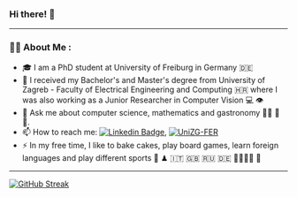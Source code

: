 ### Hi there! 👋 

---
###  :woman_technologist: About Me :

- 🎓 I am a PhD student at University of Freiburg in Germany 🇩🇪
- 🔭 I received my Bachelor's and Master's degree from University of Zagreb - Faculty of Electrical Engineering and Computing 🇭🇷 where I was also working as a Junior Researcher in Computer Vision :computer: 👁️
- 💬 Ask me about computer science, mathematics and gastronomy 👩‍🏫 :spaghetti: :sushi:.
- 📫 How to reach me: [![Linkedin Badge](https://img.shields.io/badge/LinkedIn-blue?style=for-the-badge&logo=linkedin&logoColor=white)](https://www.linkedin.com/in/jelena-bratulic), [![UniZG-FER]()](https://www.fer.unizg.hr/jelena.bratulic) 
- :zap: In my free time, I like to bake cakes, play board games, learn foreign languages and play different sports :cake: ♟ 🇮🇹 🇬🇧 🇷🇺 🇩🇪 :boxing_glove:🏋🏻‍♀️ :basketball:

---

[![GitHub Streak](https://github-readme-streak-stats.herokuapp.com/?user=jelenab98&theme=dracula)](https://git.io/streak-stats)
<!--
[![Anurag's GitHub stats](https://github-readme-stats.vercel.app/api?username=jelenab98&count_private=true&show_icons=true&theme=dracula)]()


**jelenab98/jelenab98** is a ✨ _special_ ✨ repository because its `README.md` (this file) appears on your GitHub profile.
[![Anurag's GitHub stats](https://github-readme-stats.vercel.app/api?username=jelenab98&count_private=true&show_icons=true&theme=dracula)]()
Here are some ideas to get you started:

- 🔭 I’m currently working on ...
- 🌱 I’m currently learning ...
- 👯 I’m looking to collaborate on ...
- 🤔 I’m looking for help with ...
- 💬 Ask me about ...
- 📫 How to reach me: ...
- 😄 Pronouns: ...
- ⚡ Fun fact: ...
-->
